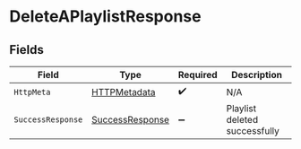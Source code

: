 # DeleteAPlaylistResponse


## Fields

| Field                                                         | Type                                                          | Required                                                      | Description                                                   |
| ------------------------------------------------------------- | ------------------------------------------------------------- | ------------------------------------------------------------- | ------------------------------------------------------------- |
| `HttpMeta`                                                    | [HTTPMetadata](../../Models/Components/HTTPMetadata.md)       | :heavy_check_mark:                                            | N/A                                                           |
| `SuccessResponse`                                             | [SuccessResponse](../../Models/Components/SuccessResponse.md) | :heavy_minus_sign:                                            | Playlist deleted successfully                                 |